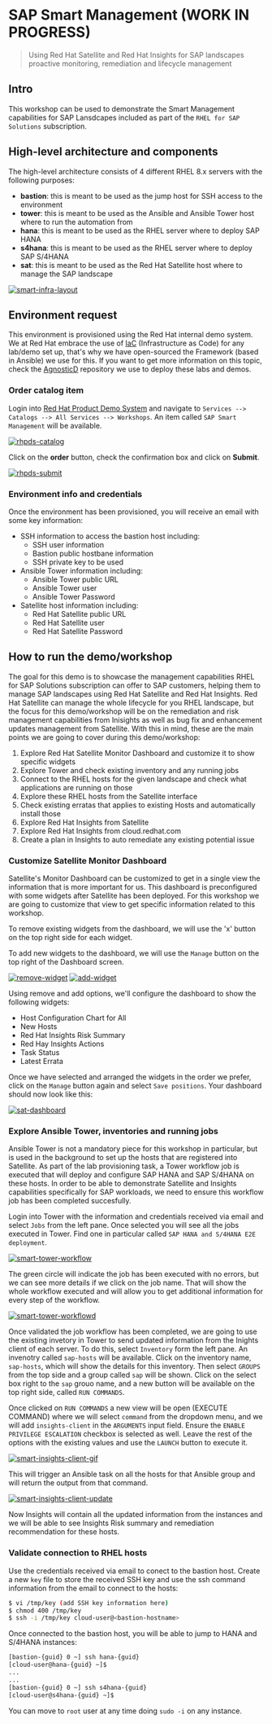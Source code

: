 # SAP Smart Management (**WORK IN PROGRESS**)
> Using Red Hat Satellite and Red Hat Insights for SAP landscapes proactive monitoring, remediation and lifecycle management

## Intro

This workshop can be used to demonstrate the Smart Management capabilities for SAP Lansdcapes included as part of the `RHEL for SAP Solutions` subscription. 

## High-level architecture and components

The high-level architecture consists of 4 different RHEL 8.x servers with the following purposes:

- **bastion**: this is meant to be used as the jump host for SSH access to the environment
- **tower**: this is meant to be used as the Ansible and Ansible Tower host where to run the automation from
- **hana**: this is meant to be used as the RHEL server where to deploy SAP HANA
- **s4hana**: this is meant to be used as the RHEL server where to deploy SAP S/4HANA
- **sat**: this is meant to be used as the Red Hat Satellite host where to manage the SAP landscape

[![smart-infra-layout](img/infra_layout.png)](https://redhat-sap.github.io/sap-workshops/sap-smart-management/img/infra_layout.png)

## Environment request

This environment is provisioned using the Red Hat internal demo system. We at Red Hat embrace the use of [IaC](https://openpracticelibrary.com/practice/everything-as-code/) (Infrastructure as Code) for any lab/demo set up, that's why we have open-sourced the Framework (based in Ansible) we use for this. If you want to get more information on this topic, check the [AgnosticD](https://github.com/redhat-cop/agnosticd) repository we use to deploy these labs and demos.

### Order catalog item

Login into [Red Hat Product Demo System](https://rhpds.redhat.com) and navigate to `Services --> Catalogs --> All Services --> Workshops`. An item called `SAP Smart Management` will be available.

[![rhpds-catalog](img/rhpds01.png)](https://redhat-sap.github.io/sap-workshops/sap-smart-management/img/rhpds01.png)

Click on the **order** button, check the confirmation box and click on **Submit**.

[![rhpds-submit](img/rhpds02.png)](https://redhat-sap.github.io/sap-workshops/sap-smart-management/img/rhpds02.png)

### Environment info and credentials

Once the environment has been provisioned, you will receive an email with some key information:

- SSH information to access the bastion host including:
  - SSH user information
  - Bastion public hostbane information
  - SSH private key to be used
- Ansible Tower information including:
  - Ansible Tower public URL
  - Ansible Tower user
  - Ansible Tower Password
- Satellite host information including:
  - Red Hat Satellite public URL
  - Red Hat Satellite user
  - Red Hat Satellite Password

## How to run the demo/workshop

The goal for this demo is to showcase the management capabilities RHEL for SAP Solutions subscription can offer to SAP customers, helping them to manage SAP landscapes using Red Hat Satellite and Red Hat Insights. Red Hat Satellite can manage the whole lifecycle for you RHEL landscape, but the focus for this demo/workshop will be on the remediation and risk management capabilities from Inisights as well as bug fix and enhancement updates management from Satellite. With this in mind, these are the main points we are going to cover during this demo/workshop:

  1. Explore Red Hat Satellite Monitor Dashboard and customize it to show specific widgets
  2. Explore Tower and check existing inventory and any running jobs
  3. Connect to the RHEL hosts for the given landscape and check what applications are running on those
  4. Explore these RHEL hosts from the Satellite interface
  5. Check existing erratas that applies to existing Hosts and automatically install those
  6. Explore Red Hat Insights from Satellite
  7. Explore Red Hat Insights from cloud.redhat.com
  8. Create a plan in Insights to auto remediate any existing potential issue

### Customize Satellite Monitor Dashboard

Satellite's Monitor Dashboard can be customized to get in a single view the information that is more important for us. This dashboard is preconfigured with some widgets after Satellite has been deployed. For this workshop we are going to customize that view to get specific information related to this workshop.

To remove existing widgets from the dashboard, we will use the 'x' button on the top right side for each widget.

To add new widgets to the dashboard, we will use the `Manage` button on the top right of the Dashboard screen.

[![remove-widget](img/remove_widget.png)](https://redhat-sap.github.io/sap-workshops/sap-smart-management/img/remove_widget.png)
[![add-widget](img/add_widget.png)](https://redhat-sap.github.io/sap-workshops/sap-smart-management/img/add_widget.png)

Using remove and add options, we'll configure the dashboard to show the following widgets:

- Host Configuration Chart for All
- New Hosts
- Red Hat Insights Risk Summary
- Red Hay Insights Actions
- Task Status
- Latest Errata

Once we have selected and arranged the widgets in the order we prefer, click on the `Manage` button again and select `Save positions`. Your dashboard should now look like this:

[![sat-dashboard](img/dashboard.png)](https://redhat-sap.github.io/sap-workshops/sap-smart-management/img/dashboard.png)

### Explore Ansible Tower, inventories and running jobs

Ansible Tower is not a mandatory piece for this workshop in particular, but is used in the background to set up the hosts that are registered into Satellite. As part of the lab provisioning task, a Tower workflow job is executed that will deploy and configure SAP HANA and SAP S/4HANA on these hosts. In order to be able to demonstrate Satellite and Insights capabilities specifically for SAP workloads, we need to ensure this workflow job has been completed succesfully.

Login into Tower with the information and credentials received via email and select `Jobs` from the left pane. Once selected you will see all the jobs executed in Tower. Find one in particular called `SAP HANA and S/4HANA E2E deployment`.

[![smart-tower-workflow](img/workflow.png)](https://redhat-sap.github.io/sap-workshops/sap-smart-management/img/workflow.png)

The green circle will indicate the job has been executed with no errors, but we can see more details if we click on the job name. That will show the whole workflow executed and will allow you to get additional information for every step of the workflow.

[![smart-tower-workflowd](img/workflow_detail.png)](https://redhat-sap.github.io/sap-workshops/sap-smart-management/img/workflow_detail.png)

Once validated the job workflow has been completed, we are going to use the existing invetory in Tower to send updated information from the Inights client of each server. To do this, select `Inventory` form the left pane. An invenotry called `sap-hosts` will be available. Click on the inventory name, `sap-hosts`, which will show the details for this inventory. Then select `GROUPS` from the top side and a group called `sap` will be shown. Click on the select box right to the `sap` grouo name, and a new button will be available on the top right side, called `RUN COMMANDS`. 

Once clicked on `RUN COMMANDS` a new view will be open (EXECUTE COMMAND) where we will select `command` from the dropdown menu, and we will add `insights-client` in the `ARGUMENTS` input field. Ensure the `ENABLE PRIVILEGE ESCALATION` checkbox is selected as well. Leave the rest of the options with the existing values and use the `LAUNCH` button to execute it.

[![smart-insights-client-gif](img/insights_client.gif)](https://redhat-sap.github.io/sap-workshops/sap-smart-management/img/insights_client.gif)

This will trigger an Ansible task on all the hosts for that Ansible group and will return the output from that command.

[![smart-insights-client-update](img/insights_client.png)](https://redhat-sap.github.io/sap-workshops/sap-smart-management/img/insights_client.png)

Now Insights will contain all the updated information from the instances and we will be able to see Insights Risk summary and remediation recommendation for these hosts.

### Validate connection to RHEL hosts

Use the credentials received via email to conect to the bastion host. Create a new `key` file to store the received SSH key and use the ssh command information from the email to connect to the hosts:

```bash
$ vi /tmp/key (add SSH key information here)
$ chmod 400 /tmp/key
$ ssh -i /tmp/key cloud-user@<bastion-hostname>
```
Once connected to the bastion host, you will be able to jump to HANA and S/4HANA instances:

```bash
[bastion-{guid} 0 ~] ssh hana-{guid}
[cloud-user@hana-{guid} ~]$
...
...
[bastion-{guid} 0 ~] ssh s4hana-{guid}
[cloud-user@s4hana-{guid} ~]$
```

You can move to `root` user at any time doing `sudo -i` on any instance.



